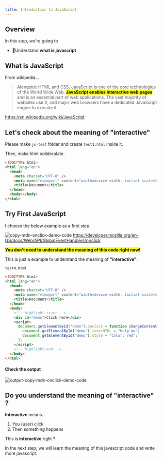 ```yaml
---
title: Introduction to JavaScript
---
```


## Overview
In this step, we're going to
- 🐧Understand **what is javascript**


## What is JavaScript

From wikipedia...

> Alongside HTML and CSS, JavaScript is one of the core technologies of the World Wide Web. **<mark>JavaScript enables interactive web pages</mark>** and is an essential part of web applications. The vast majority of websites use it, and major web browsers have a dedicated JavaScript engine to execute it.

https://en.wikipedia.org/wiki/JavaScript

## Let's check about the meaning of "interactive"

Please make `js-test` folder and create `test1.html` inside it.

Then, make html boilderplate.

```html title="js-test/test1.html"
<!DOCTYPE html>
<html lang="en">
  <head>
    <meta charset="UTF-8" />
    <meta name="viewport" content="width=device-width, initial-scale=1.0" />
    <title>Document</title>
  </head>
  <body></body>
</html>
```

## Try First JavaScript

I choose the below example as a first step.

![copy-mdn-onclick-demo-code](https://storage.googleapis.com/coderhackers-assets/the-complete-webdev-with-rails-2020/javascript-guide/copy-mdn-onclick-demo-code.gif)
https://developer.mozilla.org/en-US/docs/Web/API/GlobalEventHandlers/onclick

**<mark>You don't need to understand the meaning of this code right now!</mark>**

This is just a example to understand the meaning of **"interactive"**.

`test4.html`
```html
<!DOCTYPE html>
<html lang="en">
  <head>
    <meta charset="UTF-8" />
    <meta name="viewport" content="width=device-width, initial-scale=1.0" />
    <title>Document</title>
  </head>
  <body>
    <!-- highlight-start -->
    <div id="demo">Click here</div>
    <script>
      document.getElementById("demo").onclick = function changeContent() {
        document.getElementById("demo").innerHTML = "Help me";
        document.getElementById("demo").style = "Color: red";
      };
    </script>
    <!-- highlight-end -->
  </body>
</html>
```

#### Check the output
![output-copy-mdn-onclick-demo-code](https://storage.googleapis.com/coderhackers-assets/the-complete-webdev-with-rails-2020/javascript-guide/output-copy-mdn-onclick-demo-code.gif)

## Do you understand the meaning of **"interactive"** ?
**Interactive** means...

1. You (user) click
2. Then something happens

This is **interactive** right ?

In the next step, we will learn the meaning of this javascript code and write more javascript.
